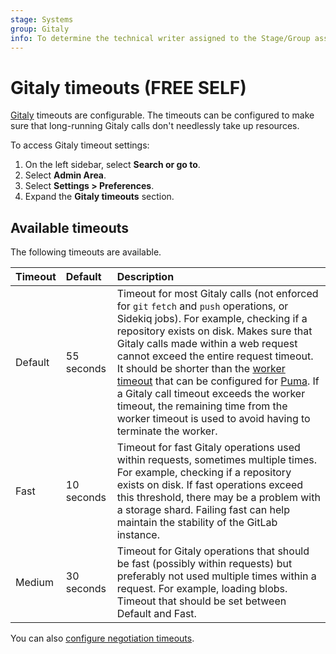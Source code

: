 ```yaml
---
stage: Systems
group: Gitaly
info: To determine the technical writer assigned to the Stage/Group associated with this page, see https://about.gitlab.com/handbook/product/ux/technical-writing/#assignments
---
```


# Gitaly timeouts **(FREE SELF)**

[Gitaly](../gitaly/index.md) timeouts are configurable. The timeouts can be
configured to make sure that long-running Gitaly calls don't needlessly take up resources.

To access Gitaly timeout settings:

1. On the left sidebar, select **Search or go to**.
1. Select **Admin Area**.
1. Select **Settings > Preferences**.
1. Expand the **Gitaly timeouts** section.

## Available timeouts

The following timeouts are available.

| Timeout | Default    | Description |
|:--------|:-----------|:------------|
| Default | 55 seconds | Timeout for most Gitaly calls (not enforced for `git` `fetch` and `push` operations, or Sidekiq jobs). For example, checking if a repository exists on disk. Makes sure that Gitaly calls made within a web request cannot exceed the entire request timeout. It should be shorter than the [worker timeout](../operations/puma.md#change-the-worker-timeout) that can be configured for [Puma](../../install/requirements.md#puma-settings). If a Gitaly call timeout exceeds the worker timeout, the remaining time from the worker timeout is used to avoid having to terminate the worker. |
| Fast    | 10 seconds | Timeout for fast Gitaly operations used within requests, sometimes multiple times. For example, checking if a repository exists on disk. If fast operations exceed this threshold, there may be a problem with a storage shard. Failing fast can help maintain the stability of the GitLab instance. |
| Medium  | 30 seconds | Timeout for Gitaly operations that should be fast (possibly within requests) but preferably not used multiple times within a request. For example, loading blobs. Timeout that should be set between Default and Fast. |

You can also [configure negotiation timeouts](../gitaly/configure_gitaly.md#configure-negotiation-timeouts).
